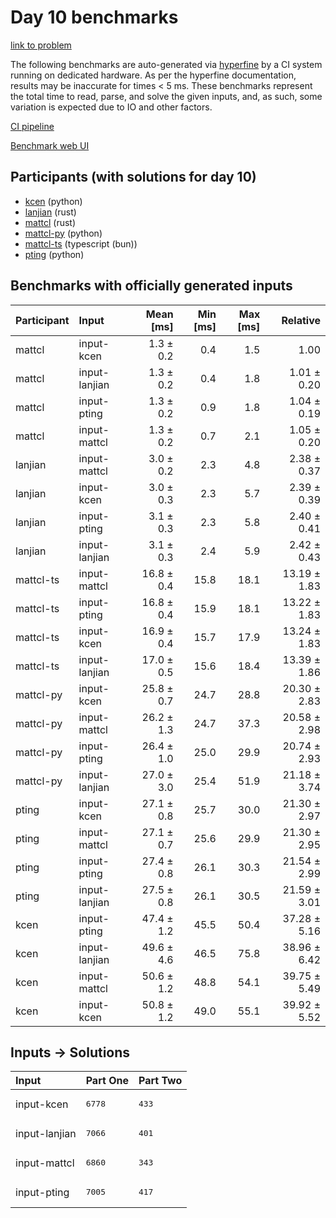 # Day 10 benchmarks

[link to problem](https://adventofcode.com/2023/day/10)

The following benchmarks are auto-generated via
[hyperfine](https://github.com/sharkdp/hyperfine) by a CI system running on
dedicated hardware. As per the hyperfine documentation, results may be
inaccurate for times < 5 ms. These benchmarks represent the total time to read,
parse, and solve the given inputs, and, as such, some variation is expected due
to IO and other factors.

[CI pipeline](http://ci.papercode.net:8080/teams/main/pipelines/aoc2023)

[Benchmark web UI](https://aoc.ancalagon.black)


## Participants (with solutions for day 10)

- [kcen](https://github.com/kcen/aoc2023) (python)
- [lanjian](https://github.com/lanjian/aoc-2023) (rust)
- [mattcl](https://github.com/mattcl/aoc2023) (rust)
- [mattcl-py](https://github.com/mattcl/aoc2023-py) (python)
- [mattcl-ts](https://github.com/mattcl/aoc2023-js) (typescript (bun))
- [pting](https://github.com/pting/aoc2023) (python)


## Benchmarks with officially generated inputs

| Participant | Input | Mean [ms] | Min [ms] | Max [ms] | Relative |
|:---|:---|---:|---:|---:|---:|
| mattcl | input-kcen | 1.3 ± 0.2 | 0.4 | 1.5 | 1.00 |
| mattcl | input-lanjian | 1.3 ± 0.2 | 0.4 | 1.8 | 1.01 ± 0.20 |
| mattcl | input-pting | 1.3 ± 0.2 | 0.9 | 1.8 | 1.04 ± 0.19 |
| mattcl | input-mattcl | 1.3 ± 0.2 | 0.7 | 2.1 | 1.05 ± 0.20 |
| lanjian | input-mattcl | 3.0 ± 0.2 | 2.3 | 4.8 | 2.38 ± 0.37 |
| lanjian | input-kcen | 3.0 ± 0.3 | 2.3 | 5.7 | 2.39 ± 0.39 |
| lanjian | input-pting | 3.1 ± 0.3 | 2.3 | 5.8 | 2.40 ± 0.41 |
| lanjian | input-lanjian | 3.1 ± 0.3 | 2.4 | 5.9 | 2.42 ± 0.43 |
| mattcl-ts | input-mattcl | 16.8 ± 0.4 | 15.8 | 18.1 | 13.19 ± 1.83 |
| mattcl-ts | input-pting | 16.8 ± 0.4 | 15.9 | 18.1 | 13.22 ± 1.83 |
| mattcl-ts | input-kcen | 16.9 ± 0.4 | 15.7 | 17.9 | 13.24 ± 1.83 |
| mattcl-ts | input-lanjian | 17.0 ± 0.5 | 15.6 | 18.4 | 13.39 ± 1.86 |
| mattcl-py | input-kcen | 25.8 ± 0.7 | 24.7 | 28.8 | 20.30 ± 2.83 |
| mattcl-py | input-mattcl | 26.2 ± 1.3 | 24.7 | 37.3 | 20.58 ± 2.98 |
| mattcl-py | input-pting | 26.4 ± 1.0 | 25.0 | 29.9 | 20.74 ± 2.93 |
| mattcl-py | input-lanjian | 27.0 ± 3.0 | 25.4 | 51.9 | 21.18 ± 3.74 |
| pting | input-kcen | 27.1 ± 0.8 | 25.7 | 30.0 | 21.30 ± 2.97 |
| pting | input-mattcl | 27.1 ± 0.7 | 25.6 | 29.9 | 21.30 ± 2.95 |
| pting | input-pting | 27.4 ± 0.8 | 26.1 | 30.3 | 21.54 ± 2.99 |
| pting | input-lanjian | 27.5 ± 0.8 | 26.1 | 30.5 | 21.59 ± 3.01 |
| kcen | input-pting | 47.4 ± 1.2 | 45.5 | 50.4 | 37.28 ± 5.16 |
| kcen | input-lanjian | 49.6 ± 4.6 | 46.5 | 75.8 | 38.96 ± 6.42 |
| kcen | input-mattcl | 50.6 ± 1.2 | 48.8 | 54.1 | 39.75 ± 5.49 |
| kcen | input-kcen | 50.8 ± 1.2 | 49.0 | 55.1 | 39.92 ± 5.52 |


## Inputs -> Solutions

| Input | Part One | Part Two |
|:---|:---|:---|
|input-kcen|<pre>6778</pre>|<pre>433</pre>|
|input-lanjian|<pre>7066</pre>|<pre>401</pre>|
|input-mattcl|<pre>6860</pre>|<pre>343</pre>|
|input-pting|<pre>7005</pre>|<pre>417</pre>|